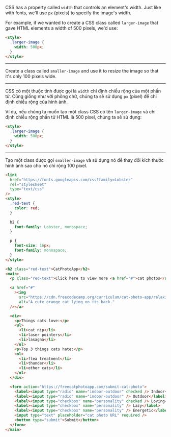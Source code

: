 CSS has a property called `width` that controls an element's width. Just like with fonts, we'll use `px` (pixels) to specify the image's width.

For example, if we wanted to create a CSS class called `larger-image` that gave HTML elements a width of 500 pixels, we'd use:

```html
<style>
  .larger-image {
    width: 500px;
  }
</style>
```

---

Create a class called `smaller-image` and use it to resize the image so that it's only 100 pixels wide.

---

CSS có một thuộc tính được gọi là `width` chỉ định chiều rộng của một phần tử. Cũng giống như với phông chữ, chúng ta sẽ sử dụng `px` (pixel) để chỉ định chiều rộng của hình ảnh.

Ví dụ, nếu chúng ta muốn tạo một class CSS có tên `larger-image` và chỉ định chiều rộng phần tử HTML là 500 pixel, chúng ta sẽ sử dụng:

```html
<style>
  .larger-image {
    width: 500px;
  }
</style>
```

---

Tạo một class được gọi `smaller-image` và sử dụng nó để thay đổi kích thước hình ảnh sao cho nó chỉ rộng 100 pixel.

```html
<link
  href="https://fonts.googleapis.com/css?family=Lobster"
  rel="stylesheet"
  type="text/css"
/>
<style>
  .red-text {
    color: red;
  }

  h2 {
    font-family: Lobster, monospace;
  }

  p {
    font-size: 16px;
    font-family: monospace;
  }
</style>

<h2 class="red-text">CatPhotoApp</h2>
<main>
  <p class="red-text">Click here to view more <a href="#">cat photos</a>.</p>

  <a href="#"
    ><img
      src="https://cdn.freecodecamp.org/curriculum/cat-photo-app/relaxing-cat.jpg"
      alt="A cute orange cat lying on its back."
  /></a>

  <div>
    <p>Things cats love:</p>
    <ul>
      <li>cat nip</li>
      <li>laser pointers</li>
      <li>lasagna</li>
    </ul>
    <p>Top 3 things cats hate:</p>
    <ol>
      <li>flea treatment</li>
      <li>thunder</li>
      <li>other cats</li>
    </ol>
  </div>

  <form action="https://freecatphotoapp.com/submit-cat-photo">
    <label><input type="radio" name="indoor-outdoor" checked /> Indoor</label>
    <label><input type="radio" name="indoor-outdoor" /> Outdoor</label><br />
    <label><input type="checkbox" name="personality" checked /> Loving</label>
    <label><input type="checkbox" name="personality" /> Lazy</label>
    <label><input type="checkbox" name="personality" /> Energetic</label><br />
    <input type="text" placeholder="cat photo URL" required />
    <button type="submit">Submit</button>
  </form>
</main>
```
